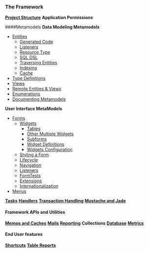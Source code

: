 ### The Framework
**[Project Structure](basics.html)**
**Application Permissions**

####Metamodels
**Data Modeling Metamodels**

- [Entities](entities/entities.html)
    - [Generated Code](entities/generated_code.html)
    - [Listeners](entities/listeners.html)
    - [Resource Type](entities/resources.html)
    - [SQL DSL](entities/sqldsl/sqldsl.html)
    - [Traversing Entities](entities/iterating_entities.html)
    - [Indexing](entities/index/indexes.html)
    - [Cache](entities/cache.html)
    <!-- todo [Lifecycle](entities/lifecycle.html)-->
- [Type Definitions](types.html)
- [Views](entities/views.html)
- [Remote Entities & Views](entities/remote.html)
- [Enumerations](enums.html)
- [Documenting Metamodels](entities/documentation/documentation.html)

**User Interface MetaModels**

- [Forms](forms/forms.html)
    - [Widgets](forms/widgets/widgets.html)
        - [Tables](forms/tables/tables.html)
        - [Other Multiple Widgets](forms/other_multiples/other_multiples.html)
        - [Subforms](forms/subforms.html)
        - [Widget Definitions](forms/widget.html) 
        - [Widgets Configuration](forms/widgets_configuration.html)
    - [Styling a Form](forms/styling/styling_a_form.html)
    - [Lifecycle](forms/lifecycle.html)
    - [Navigation](forms/navigation/navigation.html)
    - [Listeners](forms/listeners.html)
    - [FormTests](forms/tests.html)
    - [Extensions](forms/extensions.html)
    - [Internationalization](forms/i18n.html)
- [Menus](menus.html)

**[Tasks](tasks.html)**
**[Handlers](handlers.html)**<!-- todo - Cases(cases.html) -->
**[Transaction Handling](transactions.html)**
**[Mustache and Jade](mustache.html)**

#### Framework APIs and Utilities
**[Memos and Caches](memos.html)**
**[Mails](mail.html)**
**[Reporting](reporting.html)**
**Collections**
**[Database](api/database.html)**
**[Metrics](metrics.html)**

#### End User features
**[Shortcuts](forms/shortcuts/shortcuts.html)**
**[Table Reports](forms/tables/reporting.html)**
